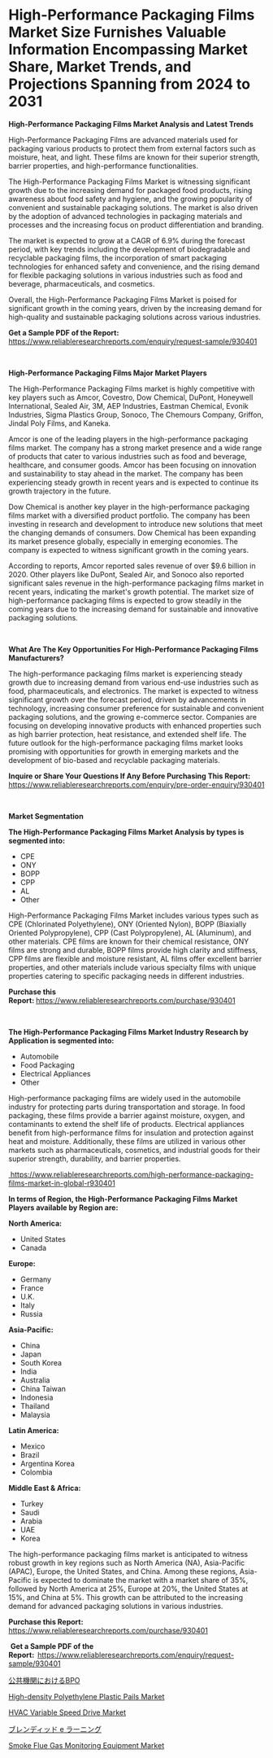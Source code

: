 <p><h1>High-Performance Packaging Films Market Size Furnishes Valuable Information Encompassing Market Share, Market Trends, and Projections Spanning from 2024 to 2031</h1></p><p><strong>High-Performance Packaging Films Market Analysis and Latest Trends</strong></p>
<p><p>High-Performance Packaging Films are advanced materials used for packaging various products to protect them from external factors such as moisture, heat, and light. These films are known for their superior strength, barrier properties, and high-performance functionalities.</p><p>The High-Performance Packaging Films Market is witnessing significant growth due to the increasing demand for packaged food products, rising awareness about food safety and hygiene, and the growing popularity of convenient and sustainable packaging solutions. The market is also driven by the adoption of advanced technologies in packaging materials and processes and the increasing focus on product differentiation and branding.</p><p>The market is expected to grow at a CAGR of 6.9% during the forecast period, with key trends including the development of biodegradable and recyclable packaging films, the incorporation of smart packaging technologies for enhanced safety and convenience, and the rising demand for flexible packaging solutions in various industries such as food and beverage, pharmaceuticals, and cosmetics.</p><p>Overall, the High-Performance Packaging Films Market is poised for significant growth in the coming years, driven by the increasing demand for high-quality and sustainable packaging solutions across various industries.</p></p>
<p><strong>Get a Sample PDF of the Report:&nbsp;</strong> <a href="https://www.reliableresearchreports.com/enquiry/request-sample/930401">https://www.reliableresearchreports.com/enquiry/request-sample/930401</a></p>
<p>&nbsp;</p>
<p><strong>High-Performance Packaging Films Major Market Players</strong></p>
<p><p>The High-Performance Packaging Films market is highly competitive with key players such as Amcor, Covestro, Dow Chemical, DuPont, Honeywell International, Sealed Air, 3M, AEP Industries, Eastman Chemical, Evonik Industries, Sigma Plastics Group, Sonoco, The Chemours Company, Griffon, Jindal Poly Films, and Kaneka.</p><p>Amcor is one of the leading players in the high-performance packaging films market. The company has a strong market presence and a wide range of products that cater to various industries such as food and beverage, healthcare, and consumer goods. Amcor has been focusing on innovation and sustainability to stay ahead in the market. The company has been experiencing steady growth in recent years and is expected to continue its growth trajectory in the future.</p><p>Dow Chemical is another key player in the high-performance packaging films market with a diversified product portfolio. The company has been investing in research and development to introduce new solutions that meet the changing demands of consumers. Dow Chemical has been expanding its market presence globally, especially in emerging economies. The company is expected to witness significant growth in the coming years.</p><p>According to reports, Amcor reported sales revenue of over $9.6 billion in 2020. Other players like DuPont, Sealed Air, and Sonoco also reported significant sales revenue in the high-performance packaging films market in recent years, indicating the market's growth potential. The market size of high-performance packaging films is expected to grow steadily in the coming years due to the increasing demand for sustainable and innovative packaging solutions.</p></p>
<p>&nbsp;</p>
<p><strong>What Are The Key Opportunities For High-Performance Packaging Films Manufacturers?</strong></p>
<p><p>The high-performance packaging films market is experiencing steady growth due to increasing demand from various end-use industries such as food, pharmaceuticals, and electronics. The market is expected to witness significant growth over the forecast period, driven by advancements in technology, increasing consumer preference for sustainable and convenient packaging solutions, and the growing e-commerce sector. Companies are focusing on developing innovative products with enhanced properties such as high barrier protection, heat resistance, and extended shelf life. The future outlook for the high-performance packaging films market looks promising with opportunities for growth in emerging markets and the development of bio-based and recyclable packaging materials.</p></p>
<p><strong>Inquire or Share Your Questions If Any Before Purchasing This Report:</strong> <a href="https://www.reliableresearchreports.com/enquiry/pre-order-enquiry/930401">https://www.reliableresearchreports.com/enquiry/pre-order-enquiry/930401</a></p>
<p>&nbsp;</p>
<p><strong>Market Segmentation</strong></p>
<p><strong>The High-Performance Packaging Films Market Analysis by types is segmented into:</strong></p>
<p><ul><li>CPE</li><li>ONY</li><li>BOPP</li><li>CPP</li><li>AL</li><li>Other</li></ul></p>
<p><p>High-Performance Packaging Films Market includes various types such as CPE (Chlorinated Polyethylene), ONY (Oriented Nylon), BOPP (Biaxially Oriented Polypropylene), CPP (Cast Polypropylene), AL (Aluminum), and other materials. CPE films are known for their chemical resistance, ONY films are strong and durable, BOPP films provide high clarity and stiffness, CPP films are flexible and moisture resistant, AL films offer excellent barrier properties, and other materials include various specialty films with unique properties catering to specific packaging needs in different industries.</p></p>
<p><strong>Purchase this Report:&nbsp;</strong><a href="https://www.reliableresearchreports.com/purchase/930401">https://www.reliableresearchreports.com/purchase/930401</a></p>
<p>&nbsp;</p>
<p><strong>The High-Performance Packaging Films Market Industry Research by Application is segmented into:</strong></p>
<p><ul><li>Automobile</li><li>Food Packaging</li><li>Electrical Appliances</li><li>Other</li></ul></p>
<p><p>High-performance packaging films are widely used in the automobile industry for protecting parts during transportation and storage. In food packaging, these films provide a barrier against moisture, oxygen, and contaminants to extend the shelf life of products. Electrical appliances benefit from high-performance films for insulation and protection against heat and moisture. Additionally, these films are utilized in various other markets such as pharmaceuticals, cosmetics, and industrial goods for their superior strength, durability, and barrier properties.</p></p>
<p><a href="https://www.reliableresearchreports.com/high-performance-packaging-films-market-in-global-r930401">&nbsp;https://www.reliableresearchreports.com/high-performance-packaging-films-market-in-global-r930401</a></p>
<p><strong>In terms of Region, the High-Performance Packaging Films Market Players available by Region are:</strong></p>
<p>
    <p> <strong> North America: </strong>
        <ul>
            <li>United States</li>
            <li>Canada</li>
        </ul>
        </p> 
    <p> <strong> Europe: </strong>
        <ul>
            <li>Germany</li>
            <li>France</li>
            <li>U.K.</li>
            <li>Italy</li>
            <li>Russia</li>
        </ul>
        </p> 
    <p> <strong> Asia-Pacific: </strong>
        <ul>
            <li>China</li>
            <li>Japan</li>
            <li>South Korea</li>
            <li>India</li>
            <li>Australia</li>
            <li>China Taiwan</li>
            <li>Indonesia</li>
            <li>Thailand</li>
            <li>Malaysia</li>
        </ul>
        </p> 
    <p> <strong> Latin America: </strong>
        <ul>
            <li>Mexico</li>
            <li>Brazil</li>
            <li>Argentina Korea</li>
            <li>Colombia</li>
        </ul>
        </p> 
    <p> <strong> Middle East & Africa: </strong>
        <ul>
            <li>Turkey</li>
            <li>Saudi</li>
            <li>Arabia</li>
            <li>UAE</li>
            <li>Korea</li>
        </ul>
    </p>
    </p>
<p><p>The high-performance packaging films market is anticipated to witness robust growth in key regions such as North America (NA), Asia-Pacific (APAC), Europe, the United States, and China. Among these regions, Asia-Pacific is expected to dominate the market with a market share of 35%, followed by North America at 25%, Europe at 20%, the United States at 15%, and China at 5%. This growth can be attributed to the increasing demand for advanced packaging solutions in various industries.</p></p>
<p><strong>Purchase this Report: </strong><a href="https://www.reliableresearchreports.com/purchase/930401">https://www.reliableresearchreports.com/purchase/930401</a></p>
<p>&nbsp;<strong>Get a Sample PDF of the Report:&nbsp;&nbsp;</strong><a href="https://www.reliableresearchreports.com/enquiry/request-sample/930401">https://www.reliableresearchreports.com/enquiry/request-sample/930401</a></p>
<p><strong></strong></p>
<p><p><a href="https://github.com/HershelKris/Market-Research-Report-List-1/blob/main/525500083919.md">公共機関におけるBPO</a></p><p><a href="https://issuu.com/reportprime-2/docs/high-density-polyethylene-plastic-pails-market-siz">High-density Polyethylene Plastic Pails Market</a></p><p><a href="https://www.linkedin.com/pulse/hvac-variable-speed-drive-market-share-evolution-growth-trends-tky7f">HVAC Variable Speed Drive Market</a></p><p><a href="https://github.com/CarlieShields/Market-Research-Report-List-1/blob/main/688033983918.md">ブレンディッド e ラーニング</a></p><p><a href="https://www.linkedin.com/pulse/smoke-flue-gas-monitoring-equipment-market-comprehensive-assessment-ruawf">Smoke Flue Gas Monitoring Equipment Market</a></p></p>